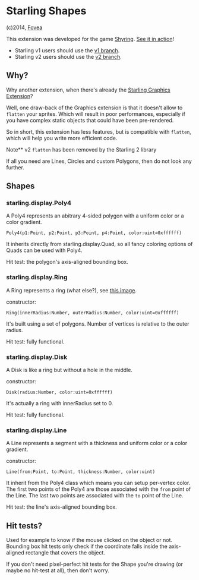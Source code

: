 Starling Shapes
===============

(c)2014, [Fovea](http://fovea.cc)

This extension was developed for the game [Shyring](http://fovea.cc/shyring). [See it in action](http://fovea.cc/shyring)!

 * Starling v1 users should use the [v1 branch](https://github.com/Fovea/starling-shapes/tree/v1).
 * Starling v2 users should use the [v2 branch](https://github.com/Fovea/starling-shapes/tree/v2).

Why?
----

Why another extension, when there's already the [Starling Graphics Extension](https://github.com/StarlingGraphics/Starling-Extension-Graphics)?

Well, one draw-back of the Graphics extension is that it doesn't allow to `flatten` your sprites. Which will result
in poor performances, especially if you have complex static objects that could have been pre-rendered.

So in short, this extension has less features, but is compatible with `flatten`, which will help you write more efficient code.

Note** v2 `flatten` has been removed by the Starling 2 library

If all you need are Lines, Circles and custom Polygons, then do not look any further.


Shapes
------

### starling.display.Poly4

A Poly4 represents an abitrary 4-sided polygon with a uniform color or a color gradient.

```as3
Poly4(p1:Point, p2:Point, p3:Point, p4:Point, color:uint=0xffffff)
```

It inherits directly from starling.display.Quad, so all fancy coloring options of Quads can be used with Poly4.

Hit test: the polygon's axis-aligned bounding box.

### starling.display.Ring

A Ring represents a ring (what else?), see [this image](http://sugabetic.files.wordpress.com/2011/11/blue-circle.png).

constructor:
```as3
Ring(innerRadius:Number, outerRadius:Number, color:uint=0xffffff)
```

It's built using a set of polygons. Number of vertices is relative to the outer radius.

Hit test: fully functional.

### starling.display.Disk

A Disk is like a ring but without a hole in the middle.

constructor:
```as3
Disk(radius:Number, color:uint=0xffffff)
```

It's actually a ring with innerRadius set to 0.

Hit test: fully functional.

### starling.display.Line

A Line represents a segment with a thickness and uniform color or a color gradient.

constructor:
```as3
Line(from:Point, to:Point, thickness:Number, color:uint)
```

It inherit from the Poly4 class which means you can setup per-vertex color.
The first two points of the Poly4 are those associated with the `from` point of the Line.
The last two points are associated with the `to` point of the Line.

Hit test: the line's axis-aligned bounding box.

Hit tests?
----------

Used for example to know if the mouse clicked on the object or not. Bounding box hit tests only check if the
coordinate falls inside the axis-aligned rectangle that covers the object.

If you don't need pixel-perfect hit tests for the Shape you're drawing (or maybe no hit-test at all), then
don't worry.
